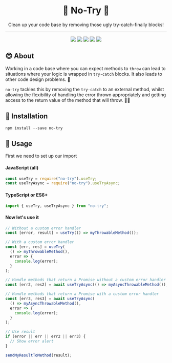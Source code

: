 <h1 align="center">🚀 No-Try 🚀</h1>
<p align="center">Clean up your code base by removing those ugly try-catch-finally blocks!</p>

---

<p align="center">
  <a href="https://www.npmjs.com/package/no-try"><img src="https://img.shields.io/badge/npm-no--try-brightgreen.svg" /></a>
  <a href="https://www.npmjs.com/package/no-try"><img src="https://img.shields.io/npm/v/no-try.svg" /></a>
  <a href="https://www.npmjs.com/package/no-try"><img src="https://img.shields.io/npm/dt/no-try.svg" /></a>
  <a href="https://www.npmjs.com/package/no-try"><img src="https://img.shields.io/travis/coly010/no-try.svg" /></a>
  <a href="https://www.npmjs.com/package/no-try"><img src="https://img.shields.io/npm/l/no-try.svg" /></a>
</p>

## 😍 About

Working in a code base where you can expect methods to `throw` can lead to situations where your logic is wrapped in `try-catch` blocks. It also leads to other code design problems. 🤢

`no-try` tackles this by removing the `try-catch` to an external method, whilst allowing the flexibility of handling the error thrown appropriately and getting access to the return value of the method that will throw. 🤘🤘

## 🔧 Installation

`npm install --save no-try`

## 🎸 Usage

First we need to set up our import

#### JavaScript (all)

```js
const useTry = require("no-try").useTry;
const useTryAsync = require("no-try").useTryAsync;
```

#### TypeScript or ES6+

```ts
import { useTry, useTryAsync } from "no-try";
```

#### Now let's use it

```js
// Without a custom error handler
const [error, result] = useTry(() => myThrowableMethod());

// With a custom error handler
const [err, res] = useTry(
  () => myThrowableMethod(),
  error => {
    console.log(error);
  }
);

// Handle methods that return a Promise without a custom error handler
const [err2, res2] = await useTryAsync(() => myAsyncThrowableMethod());

// Handle methods that return a Promise with a custom error handler
const [err3, res3] = await useTryAsync(
  () => myAsyncThrowableMethod(),
  error => {
    console.log(error);
  }
);

// Use result
if (error || err || err2 || err3) {
  // Show error alert
}

sendMyResultToMethod(result);
```
